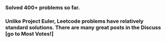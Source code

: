 
### Solved 400+ problems so far. 

### Unlike Project Euler, Leetcode problems have relatively standard solutions. There are many great posts in the Discuss [go to Most Votes!] 
